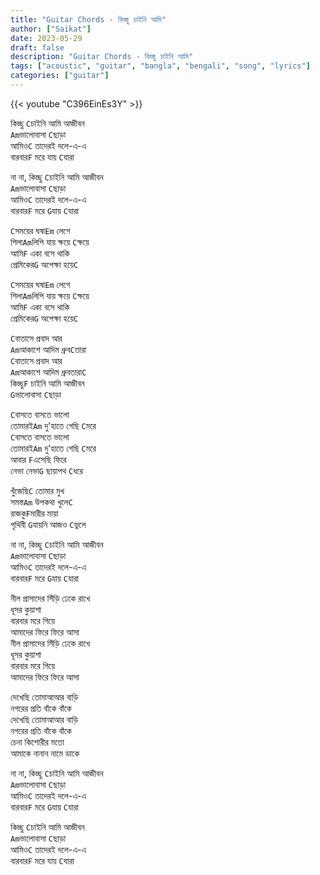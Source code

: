 ```yaml
---
title: "Guitar Chords - কিচ্ছু চাইনি আমি"
author: ["Saikat"]
date: 2023-05-29
draft: false
description: "Guitar Chords - কিচ্ছু চাইনি আমি"
tags: ["acoustic", "guitar", "bangla", "bengali", "song", "lyrics"]
categories: ["guitar"]
---
```


{{< youtube "C396EinEs3Y" >}}

কিচ্ছু `C`চাইনি আমি আজীবন\
`Am`ভালোবাসা `C`ছাড়া\
আমিও`C` তাদেরই দলে-এ-এ\
বারবার`F` মরে যায় `C`যারা

না না, কিচ্ছু `C`চাইনি আমি আজীবন\
`Am`ভালোবাসা `C`ছাড়া\
আমিও`C` তাদেরই দলে-এ-এ\
বারবার`F` মরে `G`যায় `C`যারা

`C`সময়ের ঘষা`Em` লেগে\
শিলা`Am`লিপি যায় ক্ষয়ে `C`ক্ষয়ে\
আমি`F` একা বসে থাকি\
প্রেমিকের`G` অপেক্ষা হয়ে`C`

`C`সময়ের ঘষা`Em` লেগে\
শিলা`Am`লিপি যায় ক্ষয়ে `C`ক্ষয়ে\
আমি`F` একা বসে থাকি\
প্রেমিকের`G` অপেক্ষা হয়ে`C`

`C`বাতাসে প্রবাদ আর\
`Am`আকাশে আদিম ধ্রুব`C`তারা\
`C`বাতাসে প্রবাদ আর\
`Am`আকাশে আদিম ধ্রুবতারা`C`\
কিচ্ছু`F` চাইনি আমি আজীবন\
`G`ভালোবাসা `C`ছাড়া

`C`বাসতে বাসতে ভালো\
তোমারই`Am` দু'হাতে গেছি `C`মরে\
`C`বাসতে বাসতে ভালো\
তোমারই`Am` দু'হাতে গেছি `C`মরে\
আবার `F`এসেছি ফিরে\
নেভা নেভা`G` ছায়াপথ `C`ধরে

খুঁজেছি`C` তোমার মুখ\
সমস্ত`Am` উপকথা খুলে`C`\
রাজকু`F`মারীর মায়া\
পৃথিবী `G`যায়নি আজও `C`ভুলে

না না, কিচ্ছু `C`চাইনি আমি আজীবন\
`Am`ভালোবাসা `C`ছাড়া\
আমিও`C` তাদেরই দলে-এ-এ\
বারবার`F` মরে `G`যায় `C`যারা

নীল প্রাসাদের সিঁড়ি ঢেকে রাখে\
ধূসর কুয়াশা\
বারবার মরে গিয়ে\
আমাদের ফিরে ফিরে আসা\
নীল প্রাসাদের সিঁড়ি ঢেকে রাখে\
ধূসর কুয়াশা\
বারবার মরে গিয়ে\
আমাদের ফিরে ফিরে আসা

দেখেছি তোমাআআর বাড়ি\
নগরের প্রতি বাঁকে বাঁকে\
দেখেছি তোমাআআর বাড়ি\
নগরের প্রতি বাঁকে বাঁকে\
চেনা কিশোরীর মতো\
আমাকে নানান নামে ডাকে

না না, কিচ্ছু `C`চাইনি আমি আজীবন\
`Am`ভালোবাসা `C`ছাড়া\
আমিও`C` তাদেরই দলে-এ-এ\
বারবার`F` মরে `G`যায় `C`যারা

কিচ্ছু `C`চাইনি আমি আজীবন\
`Am`ভালোবাসা `C`ছাড়া\
আমিও`C` তাদেরই দলে-এ-এ\
বারবার`F` মরে যায় `C`যারা
